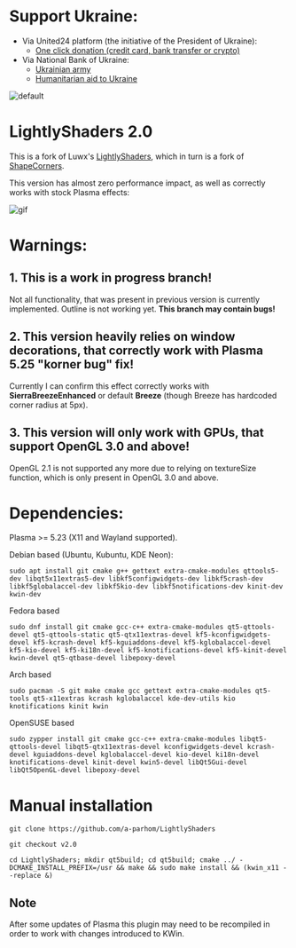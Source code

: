 # Support Ukraine:
  - Via United24 platform (the initiative of the President of Ukraine):
    - [One click donation (credit card, bank transfer or crypto)](https://u24.gov.ua/)
  - Via National Bank of Ukraine:
    - [Ukrainian army](https://bank.gov.ua/en/about/support-the-armed-forces)
    - [Humanitarian aid to Ukraine](https://bank.gov.ua/en/about/humanitarian-aid-to-ukraine)

![default](https://github.com/a-parhom/LightlyShaders/blob/v2.0/screenshot.png)

# LightlyShaders 2.0
 This is a fork of Luwx's [LightlyShaders](https://github.com/Luwx/LightlyShaders), which in turn is a fork of [ShapeCorners](https://sourceforge.net/projects/shapecorners/).  

 This version has almost zero performance impact, as well as correctly works with stock Plasma effects:

 ![gif](https://github.com/a-parhom/LightlyShaders/blob/v2.0/lightly_shaders_2.0.gif)

# Warnings:

## 1. This is a work in progress branch!
Not all functionality, that was present in previous version is currently implemented. Outline is not working yet. **This branch may contain bugs!**

## 2. This version heavily relies on window decorations, that correctly work with Plasma 5.25 "korner bug" fix!
Currently I can confirm this effect correctly works with **SierraBreezeEnhanced** or default **Breeze** (though Breeze has hardcoded corner radius at 5px).

## 3. This version will only work with GPUs, that support OpenGL 3.0 and above!
OpenGL 2.1 is not supported any more due to relying on textureSize function, which is only present in OpenGL 3.0 and above.


# Dependencies:
 
Plasma >= 5.23 (X11 and Wayland supported).
 
Debian based (Ubuntu, Kubuntu, KDE Neon):
```
sudo apt install git cmake g++ gettext extra-cmake-modules qttools5-dev libqt5x11extras5-dev libkf5configwidgets-dev libkf5crash-dev libkf5globalaccel-dev libkf5kio-dev libkf5notifications-dev kinit-dev kwin-dev 
```
Fedora based
```
sudo dnf install git cmake gcc-c++ extra-cmake-modules qt5-qttools-devel qt5-qttools-static qt5-qtx11extras-devel kf5-kconfigwidgets-devel kf5-kcrash-devel kf5-kguiaddons-devel kf5-kglobalaccel-devel kf5-kio-devel kf5-ki18n-devel kf5-knotifications-devel kf5-kinit-devel kwin-devel qt5-qtbase-devel libepoxy-devel
```
Arch based
```
sudo pacman -S git make cmake gcc gettext extra-cmake-modules qt5-tools qt5-x11extras kcrash kglobalaccel kde-dev-utils kio knotifications kinit kwin
```
OpenSUSE based
```
sudo zypper install git cmake gcc-c++ extra-cmake-modules libqt5-qttools-devel libqt5-qtx11extras-devel kconfigwidgets-devel kcrash-devel kguiaddons-devel kglobalaccel-devel kio-devel ki18n-devel knotifications-devel kinit-devel kwin5-devel libQt5Gui-devel libQt5OpenGL-devel libepoxy-devel
```

# Manual installation
```
git clone https://github.com/a-parhom/LightlyShaders

git checkout v2.0

cd LightlyShaders; mkdir qt5build; cd qt5build; cmake ../ -DCMAKE_INSTALL_PREFIX=/usr && make && sudo make install && (kwin_x11 --replace &)
```

## Note
After some updates of Plasma this plugin may need to be recompiled in order to work with changes introduced to KWin.
 
